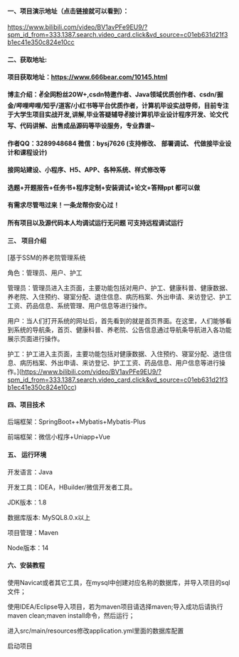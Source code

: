 


#### 一、项目演示地址（点击链接就可以看到）：
https://www.bilibili.com/video/BV1avPFe9EU9/?spm_id_from=333.1387.search.video_card.click&vd_source=c01eb631d21f3b1ec41e350c824e10cc

#### 二、获取地址:

#### 项目获取地址：https://www.666bear.com/10145.html

**博主介绍：✌全网粉丝20W+,csdn特邀作者、Java领域优质创作者、csdn/掘金/哔哩哔哩/知乎/道客/小红书等平台优质作者，计算机毕设实战导师，目前专注于大学生项目实战开发,讲解,毕业答疑辅导✌接计算机毕业设计程序开发、论文代写、代码讲解、出售成品源码等毕设服务，专业靠谱~**

#### 作者QQ：3289948684 微信：bysj7626 (支持修改、 部署调试、 代做接毕业设计和课程设计)

#### 接网站建设、小程序、H5、APP、各种系统、样式修改等

#### 选题+开题报告+任务书+程序定制+安装调试+论文+答辩ppt 都可以做

#### 有需求尽管甩过来！一条龙帮你安心过！

#### 所有项目以及源代码本人均调试运行无问题 可支持远程调试运行


#### 三、 项目介绍

[基于SSM的养老院管理系统

角色：管理员、用户、护工

管理员：管理员进入主页面，主要功能包括对用户、护工、健康科普、健康数据、养老院、入住预约、寝室分配、退住信息、病历档案、外出申请、来访登记、护工工资、药品信息、系统管理、用户信息等进行操作。

用户：当人们打开系统的网址后，首先看到的就是首页界面。在这里，人们能够看到系统的导航条，首页、健康科普、养老院、公告信息通过导航条导航进入各功能展示页面进行操作。

护工：护工进入主页面，主要功能包括对健康数据、入住预约、寝室分配、退住信息、病历档案、外出申请、来访登记、护工工资、药品信息、用户信息等进行操作。](https://www.bilibili.com/video/BV1avPFe9EU9/?spm_id_from=333.1387.search.video_card.click&vd_source=c01eb631d21f3b1ec41e350c824e10cc)

#### 四、项目技术

后端框架：SpringBoot++Mybatis+Mybatis-Plus

前端框架：微信小程序+Uniapp+Vue

#### 五、 运行环境

开发语言：Java

开发工具：IDEA，HBuilder/微信开发者工具。

JDK版本：1.8

数据库版本: MySQL8.0.x以上

项目管理：Maven

Node版本：14



#### 六、安装教程

使用Navicat或者其它工具，在mysql中创建对应名称的数据库，并导入项目的sql文件；

使用IDEA/Eclipse导入项目，若为maven项目请选择maven;导入成功后请执行maven clean;maven install命令，然后运行；

进入src/main/resources修改application.yml里面的数据库配置

启动项目

